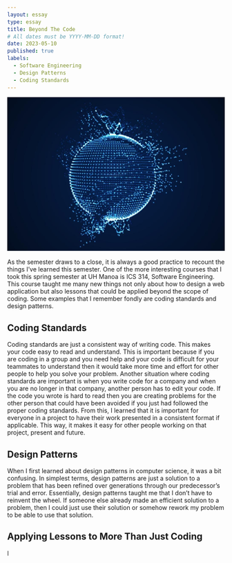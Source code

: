 ```yaml
---
layout: essay
type: essay
title: Beyond The Code
# All dates must be YYYY-MM-DD format!
date: 2023-05-10
published: true
labels:
  - Software Engineering
  - Design Patterns
  - Coding Standards
---
```


<img width="600px" class="rounded pe-4" src="../img/coding_world.jpg">

As the semester draws to a close, it is always a good practice to recount the things I’ve learned this semester. One of the more interesting courses that I took this spring semester at UH Manoa is ICS 314, Software Engineering. This course taught me many new things not only about how to design a web application but also lessons that could be applied beyond the scope of coding. Some examples that I remember fondly are coding standards and design patterns.

## Coding Standards
Coding standards are just a consistent way of writing code. This makes your code easy to read and understand. This is important because if you are coding in a group and you need help and your code is difficult for your teammates to understand then it would take more time and effort for other people to help you solve your problem. Another situation where coding standards are important is when you write code for a company and when you are no longer in that company, another person has to edit your code. If the code you wrote is hard to read then you are creating problems for the other person that could have been avoided if you just had followed the proper coding standards. From this, I learned that it is important for everyone in a project to have their work presented in a consistent format if applicable. This way, it makes it easy for other people working on that project, present and future.

## Design Patterns
When I first learned about design patterns in computer science, it was a bit confusing. In simplest terms, design patterns are just a solution to a problem that has been refined over generations through our predecessor’s trial and error. Essentially, design patterns taught me that I don’t have to reinvent the wheel. If someone else already made an efficient solution to a problem, then I could just use their solution or somehow rework my problem to be able to use that solution. 

## Applying Lessons to More Than Just Coding
l

